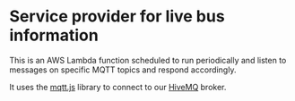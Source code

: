 # Service provider for live bus information

This is an AWS Lambda function scheduled to run periodically and listen to messages on specific MQTT topics and respond accordingly.

It uses the [mqtt.js](https://github.com/mqttjs/MQTT.js) library to connect to our [HiveMQ]() broker.

## 